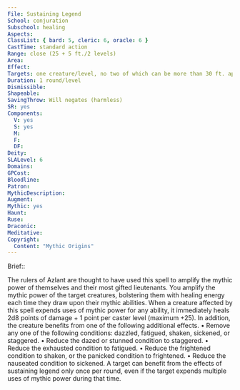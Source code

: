 ```yaml
---
File: Sustaining Legend
School: conjuration
Subschool: healing
Aspects: 
ClassList: { bard: 5, cleric: 6, oracle: 6 }
CastTime: standard action
Range: close (25 + 5 ft./2 levels)
Area: 
Effect: 
Targets: one creature/level, no two of which can be more than 30 ft. apart
Duration: 1 round/level
Dismissible: 
Shapeable: 
SavingThrow: Will negates (harmless)
SR: yes
Components:
  V: yes
  S: yes
  M: 
  F: 
  DF: 
Deity: 
SLALevel: 6
Domains: 
GPCost: 
Bloodline: 
Patron: 
MythicDescription: 
Augment: 
Mythic: yes
Haunt: 
Ruse: 
Draconic: 
Meditative: 
Copyright:
  Content: "Mythic Origins"
---
```

Brief:: 

The rulers of Azlant are thought to have used this spell to amplify the mythic power of themselves and their most gifted lieutenants. You amplify the mythic power of the target creatures, bolstering them with healing energy each time they draw upon their mythic abilities. When a creature affected by this spell expends uses of mythic power for any ability, it immediately heals 2d8 points of damage + 1 point per caster level (maximum +25). In addition, the creature benefits from one of the following additional effects. • Remove any one of the following conditions: dazzled, fatigued, shaken, sickened, or staggered. • Reduce the dazed or stunned condition to staggered. • Reduce the exhausted condition to fatigued. • Reduce the frightened condition to shaken, or the panicked condition to frightened. • Reduce the nauseated condition to sickened. A target can benefit from the effects of sustaining legend only once per round, even if the target expends multiple uses of mythic power during that time.
